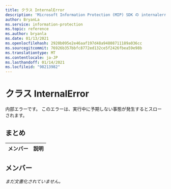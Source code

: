 ```yaml
---
title: クラス InternalError
description: 'Microsoft Information Protection (MIP) SDK の internalerror:: undefined クラスを文書にします。'
author: BryanLa
ms.service: information-protection
ms.topic: reference
ms.author: bryanla
ms.date: 01/13/2021
ms.openlocfilehash: 2920b095e2e46aaf197d48a94808711189a036cc
ms.sourcegitcommit: 76926b357bbfc8772ed132ce5f2426fbea59e98b
ms.translationtype: MT
ms.contentlocale: ja-JP
ms.lasthandoff: 01/14/2021
ms.locfileid: "98213982"
---
```

# <a name="class-internalerror"></a>クラス InternalError 
内部エラーです。 このエラーは、実行中に予期しない事態が発生するとスローされます。
  
## <a name="summary"></a>まとめ
 メンバー                        | 説明                                
--------------------------------|---------------------------------------------
  
## <a name="members"></a>メンバー
_まだ文書化されていません。_
